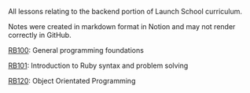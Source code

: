 All lessons relating to the backend portion of Launch School curriculum.

Notes were created in markdown format in Notion and may not render correctly in GitHub.

[RB100](./prep): General programming foundations

[RB101](./RB101_RB109): Introduction to Ruby syntax and problem solving

[RB120](./RB120_RB129): Object Orientated Programming

